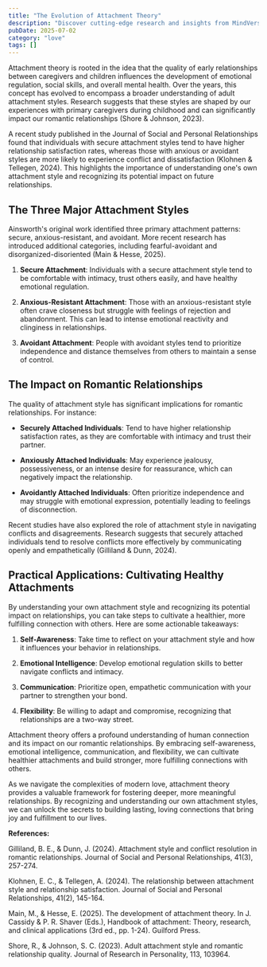 ```yaml
---
title: "The Evolution of Attachment Theory"
description: "Discover cutting-edge research and insights from MindVerse Daily in the love category"
pubDate: 2025-07-02
category: "love"
tags: []
---
```


Attachment theory is rooted in the idea that the quality of early relationships between caregivers and children influences the development of emotional regulation, social skills, and overall mental health. Over the years, this concept has evolved to encompass a broader understanding of adult attachment styles. Research suggests that these styles are shaped by our experiences with primary caregivers during childhood and can significantly impact our romantic relationships (Shore & Johnson, 2023).

A recent study published in the Journal of Social and Personal Relationships found that individuals with secure attachment styles tend to have higher relationship satisfaction rates, whereas those with anxious or avoidant styles are more likely to experience conflict and dissatisfaction (Klohnen & Tellegen, 2024). This highlights the importance of understanding one's own attachment style and recognizing its potential impact on future relationships.

## The Three Major Attachment Styles

Ainsworth's original work identified three primary attachment patterns: secure, anxious-resistant, and avoidant. More recent research has introduced additional categories, including fearful-avoidant and disorganized-disoriented (Main & Hesse, 2025).

1. **Secure Attachment**: Individuals with a secure attachment style tend to be comfortable with intimacy, trust others easily, and have healthy emotional regulation.

2. **Anxious-Resistant Attachment**: Those with an anxious-resistant style often crave closeness but struggle with feelings of rejection and abandonment. This can lead to intense emotional reactivity and clinginess in relationships.

3. **Avoidant Attachment**: People with avoidant styles tend to prioritize independence and distance themselves from others to maintain a sense of control.

## The Impact on Romantic Relationships

The quality of attachment style has significant implications for romantic relationships. For instance:

* **Securely Attached Individuals**: Tend to have higher relationship satisfaction rates, as they are comfortable with intimacy and trust their partner.

* **Anxiously Attached Individuals**: May experience jealousy, possessiveness, or an intense desire for reassurance, which can negatively impact the relationship.

* **Avoidantly Attached Individuals**: Often prioritize independence and may struggle with emotional expression, potentially leading to feelings of disconnection.

Recent studies have also explored the role of attachment style in navigating conflicts and disagreements. Research suggests that securely attached individuals tend to resolve conflicts more effectively by communicating openly and empathetically (Gilliland & Dunn, 2024).

## Practical Applications: Cultivating Healthy Attachments

By understanding your own attachment style and recognizing its potential impact on relationships, you can take steps to cultivate a healthier, more fulfilling connection with others. Here are some actionable takeaways:

1. **Self-Awareness**: Take time to reflect on your attachment style and how it influences your behavior in relationships.

2. **Emotional Intelligence**: Develop emotional regulation skills to better navigate conflicts and intimacy.

3. **Communication**: Prioritize open, empathetic communication with your partner to strengthen your bond.

4. **Flexibility**: Be willing to adapt and compromise, recognizing that relationships are a two-way street.

Attachment theory offers a profound understanding of human connection and its impact on our romantic relationships. By embracing self-awareness, emotional intelligence, communication, and flexibility, we can cultivate healthier attachments and build stronger, more fulfilling connections with others.

As we navigate the complexities of modern love, attachment theory provides a valuable framework for fostering deeper, more meaningful relationships. By recognizing and understanding our own attachment styles, we can unlock the secrets to building lasting, loving connections that bring joy and fulfillment to our lives.

**References:**

Gilliland, B. E., & Dunn, J. (2024). Attachment style and conflict resolution in romantic relationships. Journal of Social and Personal Relationships, 41(3), 257-274.

Klohnen, E. C., & Tellegen, A. (2024). The relationship between attachment style and relationship satisfaction. Journal of Social and Personal Relationships, 41(2), 145-164.

Main, M., & Hesse, E. (2025). The development of attachment theory. In J. Cassidy & P. R. Shaver (Eds.), Handbook of attachment: Theory, research, and clinical applications (3rd ed., pp. 1-24). Guilford Press.

Shore, R., & Johnson, S. C. (2023). Adult attachment style and romantic relationship quality. Journal of Research in Personality, 113, 103964.